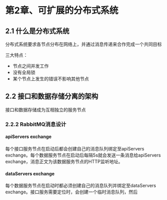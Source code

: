 # 第2章、可扩展的分布式系统
## 2.1 什么是分布式系统
分布式系统要求各节点分布在网络上，并通过消息传递来合作完成一个共同目标

三大特点：
* 节点之间并发工作
* 没有全局锁
* 某个节点上发生的错误不影响其他节点

## 2.2 接口和数据存储分离的架构
接口和数据存储成为互相独立的服务节点
### 2.2.2 RabbitMQ消息设计
#### apiServers exchange
每个接口服务节点在启动后都会创建自己的消息队列绑定至apiServers exchange。每个数据服务节点在启动后每隔5s就会发送一条消息给apiServers exchange，消息正文为该数据服务节点的HTTP监听地址。
#### dataServers exchange
每个数据服务节点在启动时都必须创建自己的消息队列并绑定至dataServers exchange。接口服务需要定位时，会创建一个临时消息队列，然后